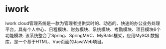 # iwork
iwork cloud管理系统是一款为管理者提供实时的、动态的、快速的办公业务处理平台，具有个人中心、日程模块、财务模块、系统模块、考勤模块、项目模块6个功能模块.
该系统整合了Spring、SpringMVC、MyBatis框架，应用MySQL数据库，是一个基于HTML、Vue页面的JavaWeb项目。
